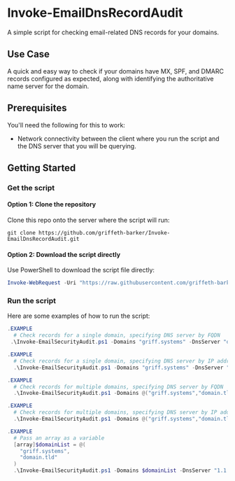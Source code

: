 # Invoke-EmailDnsRecordAudit
A simple script for checking email-related DNS records for your domains.

## Use Case
A quick and easy way to check if your domains have MX, SPF, and DMARC records configured as expected, along with identifying the authoritative name server for the domain.

## Prerequisites
You'll need the following for this to work:  
  - Network connectivity between the client where you run the script and the DNS server that you will be querying.

## Getting Started
### Get the script
#### Option 1: Clone the repository
Clone this repo onto the server where the script will run:  
```
git clone https://github.com/griffeth-barker/Invoke-EmailDnsRecordAudit.git
```

#### Option 2: Download the script directly
Use PowerShell to download the script file directly:
```PowerShell
Invoke-WebRequest -Uri "https://raw.githubusercontent.com/griffeth-barker/Invoke-EmailDnsRecordAudit/refs/heads/main/Invoke-EmailDnsRecordAudit.ps1" -OutFile "$($env:USERPROFILE)\Downloads\Invoke-EmailDnsRecordAudit.ps1"
```  
  
### Run the script
Here are some examples of how to run the script:  
```PowerShell
.EXAMPLE
  # Check records for a single domain, specifying DNS server by FQDN
 .\Invoke-EmailSecurityAudit.ps1 -Domains "griff.systems" -DnsServer "one.one.one.one"

.EXAMPLE
  # Check records for a single domain, specifying DNS server by IP address
  .\Invoke-EmailSecurityAudit.ps1 -Domains "griff.systems" -DnsServer "1.1.1.1"

.EXAMPLE
  # Check records for multiple domains, specifying DNS server by FQDN
  .\Invoke-EmailSecurityAudit.ps1 -Domains @("griff.systems","domain.tld") -DnsServer "one.one.one.one"

.EXAMPLE
  # Check records for multiple domains, specifying DNS server by IP address
  .\Invoke-EmailSecurityAudit.ps1 -Domains @("griff.systems","domain.tld") -DnsServer "1.1.1.1"

.EXAMPLE
  # Pass an array as a variable
  [array]$domainList = @(
    "griff.systems",
    "domain.tld"
  )
  .\Invoke-EmailSecurityAudit.ps1 -Domains $domainList -DnsServer "1.1.1.1"
```